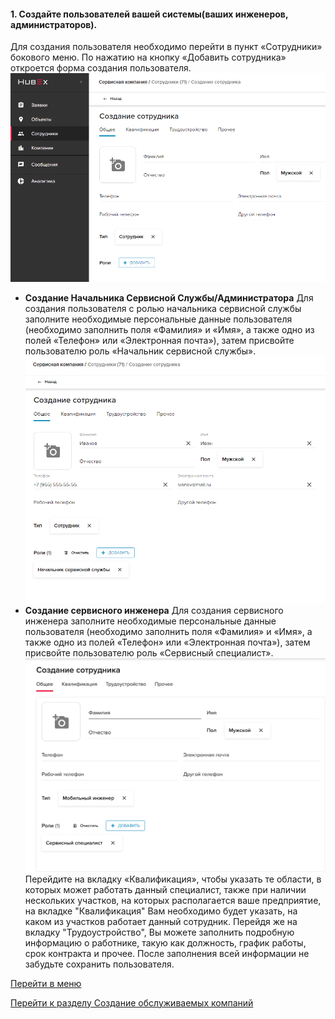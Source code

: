 #### 1. Создайте пользователей вашей системы(ваших инженеров, администраторов).
Для создания пользователя необходимо перейти в пункт «Сотрудники» бокового меню. По нажатию на кнопку «Добавить сотрудника» откроется форма создания пользователя.
![Форма создания пользователя](/attachments/images/user-add-01.png)
   - **Создание Начальника Сервисной Службы/Администратора**
Для создания пользователя с ролью начальника сервисной службы заполните необходимые персональные данные пользователя (необходимо заполнить поля «Фамилия» и «Имя», а также одно из полей «Телефон» или «Электронная почта»), затем присвойте пользователю роль «Начальник сервисной службы».
![2.png](/attachments/images/2.png)
   - **Создание сервисного инженера**
Для создания сервисного инженера заполните необходимые персональные данные пользователя (необходимо заполнить поля «Фамилия» и «Имя», а также одно из полей «Телефон» или «Электронная почта»), затем присвойте пользователю роль «Сервисный специалист».
![23.png](/attachments/images/23.png)
    Перейдите на вкладку «Квалификация», чтобы указать те области, в которых может работать данный специалист, также при наличии нескольких участков, на которых располагается ваше предприятие, на вкладке "Квалификация" Вам необходимо будет указать, на каком из участков работает данный сотрудник. Перейдя же на вкладку "Трудоустройство", Вы можете заполнить подробную информацию о работнике, такую как должность, график работы, срок контракта и прочее. После заполнения всей информации не забудьте сохранить пользователя.

[Перейти в меню](http://wiki.hubex.ru)

[Перейти к разделу Создание обслуживаемых компаний](./CreatingCompany.md)              
